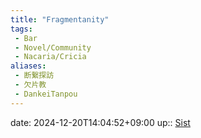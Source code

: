 ```yaml
---
title: "Fragmentanity"
tags:
 - Bar
 - Novel/Community
 - Nacaria/Cricia
aliases:
 - 断繋探訪
 - 欠片教
 - DankeiTanpou
---
```


date: 2024-12-20T14:04:52+09:00
up:: [Sist](Sist.md)
